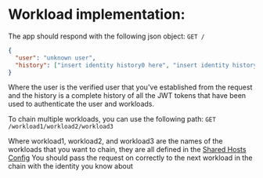 # Workload implementation:

The app should respond with the following json object:
`GET /`

```json
{
  "user": "unknown user",
  "history": ["insert identity history0 here", "insert identity history1 here"]
}
```

Where the user is the verified user that you've established from the request and the history is a complete history of all the JWT tokens that have been used to authenticate the user and workloads.

To chain multiple workloads, you can use the following path:
`GET /workload1/workload2/workload3`

Where workload1, workload2, and workload3 are the names of the workloads that you want to chain, they are all defined in the [Shared Hosts Config](../../shared_config/hosts.yaml)
You should pass the request on correctly to the next workload in the chain with the identity you know about
